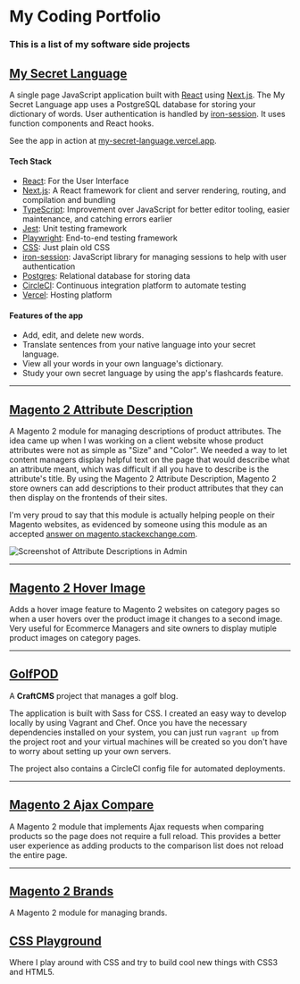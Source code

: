 # My Coding Portfolio

### This is a list of my software side projects

## [My Secret Language](https://github.com/dmatthew/my-secret-language)

A single page JavaScript application built with [React](https://reactjs.org) using [Next.js](https://nextjs.org/). The My Secret Language app uses a PostgreSQL database for storing your dictionary of words. User authentication is handled by [iron-session](https://github.com/vvo/iron-session). It uses function components and React hooks.

See the app in action at [my-secret-language.vercel.app](https://my-secret-language.vercel.app/).

#### Tech Stack

- [React](https://reactjs.org/): For the User Interface
- [Next.js](https://nextjs.org): A React framework for client and server rendering, routing, and compilation and bundling
- [TypeScript](https://www.typescriptlang.org/): Improvement over JavaScript for better editor tooling, easier maintenance, and catching errors earlier
- [Jest](https://jestjs.io/): Unit testing framework
- [Playwright](https://playwright.dev/): End-to-end testing framework
- [CSS](https://developer.mozilla.org/en-US/docs/Learn/CSS/First_steps/What_is_CSS): Just plain old CSS
- [iron-session](https://github.com/vvo/iron-session): JavaScript library for managing sessions to help with user authentication
- [Postgres](https://www.postgresql.org/): Relational database for storing data
- [CircleCI](https://circleci.com/): Continuous integration platform to automate testing
- [Vercel](https://vercel.com/): Hosting platform

#### Features of the app

- Add, edit, and delete new words.
- Translate sentences from your native language into your secret language.
- View all your words in your own language's dictionary.
- Study your own secret language by using the app's flashcards feature.

<!-- ![Screenshot of app home screen](https://github.com/dmatthew/my-secret-language/blob/main/docs/screenshots/home.png) -->

***

## [Magento 2 Attribute Description](https://github.com/dmatthew/magento2-attribute-description)

A Magento 2 module for managing descriptions of product attributes. The idea came up when I was working on a client website whose product attributes were not as simple as "Size" and "Color". We needed a way to let content managers display helpful text on the page that would describe what an attribute meant, which was difficult if all you have to describe is the attribute's title. By using the Magento 2 Attribute Description, Magento 2 store owners can add descriptions to their product attributes that they can then display on the frontends of their sites.

I'm very proud to say that this module is actually helping people on their Magento websites, as evidenced by someone using this module as an accepted [answer on magento.stackexchange.com](https://magento.stackexchange.com/questions/212354/product-attribute-description-on-the-product-page).

![Screenshot of Attribute Descriptions in Admin](https://github.com/dmatthew/magento2-attribute-description/blob/master/docs/screenshots/admin_edit_attribute_descriptions.png)

***

## [Magento 2 Hover Image](https://github.com/dmatthew/magento2-hover-image)

Adds a hover image feature to Magento 2 websites on category pages so when a user hovers over the product image it changes to a second image. Very useful for Ecommerce Managers and site owners to display mutiple product images on category pages.

***

## [GolfPOD](https://github.com/dmatthew/golfpod)

A **CraftCMS** project that manages a golf blog.

The application is built with Sass for CSS. I created an easy way to develop locally by using Vagrant and Chef. Once you have the necessary dependencies installed on your system, you can just run `vagrant up` from the project root and your virtual machines will be created so you don't have to worry about setting up your own servers.

The project also contains a CircleCI config file for automated deployments.

***

## [Magento 2 Ajax Compare](https://github.com/dmatthew/magento-ajax-compare)

A Magento 2 module that implements Ajax requests when comparing products so the page does not require a full reload. This provides a better user experience as adding products to the comparison list does not reload the entire page.

***

## [Magento 2 Brands](https://github.com/dmatthew/magento2-module-brand)

A Magento 2 module for managing brands.

## [CSS Playground](https://github.com/dmatthew/css_playground)

Where I play around with CSS and try to build cool new things with CSS3 and HTML5.
